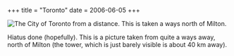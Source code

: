 +++
title = "Toronto"
date = 2006-06-05
+++

![The City of Toronto from a distance.  This is taken a ways north of Milton.](/photos/Toronto.jpg)

Hiatus done (hopefully). This is a picture taken from quite a ways away, north of Milton (the tower, which is just barely visible is about 40 km away).
